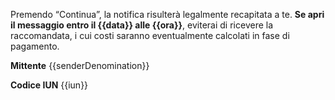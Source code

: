 Premendo “Continua”, la notifica risulterà legalmente recapitata a te. 
**Se apri il messaggio entro il {{data}} alle {{ora}}**, eviterai di ricevere la raccomandata, i cui costi saranno eventualmente calcolati in fase di pagamento.


**Mittente** 
{{senderDenomination}}

**Codice IUN** 
{{iun}}
